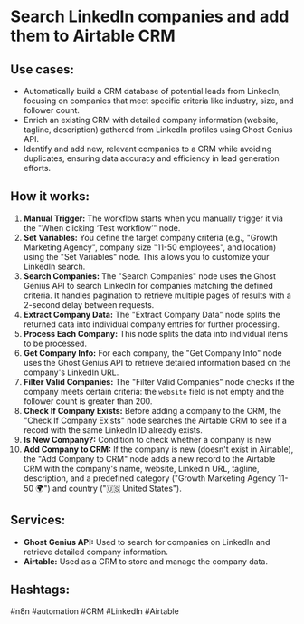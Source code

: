 # Search LinkedIn companies and add them to Airtable CRM

## Use cases:

- Automatically build a CRM database of potential leads from LinkedIn, focusing on companies that meet specific criteria like industry, size, and follower count.
- Enrich an existing CRM with detailed company information (website, tagline, description) gathered from LinkedIn profiles using Ghost Genius API.
- Identify and add new, relevant companies to a CRM while avoiding duplicates, ensuring data accuracy and efficiency in lead generation efforts.

## How it works:

1.  **Manual Trigger:** The workflow starts when you manually trigger it via the "When clicking ‘Test workflow’" node.
2.  **Set Variables:** You define the target company criteria (e.g., "Growth Marketing Agency", company size "11-50 employees", and location) using the "Set Variables" node. This allows you to customize your LinkedIn search.
3.  **Search Companies:** The "Search Companies" node uses the Ghost Genius API to search LinkedIn for companies matching the defined criteria.  It handles pagination to retrieve multiple pages of results with a 2-second delay between requests.
4.  **Extract Company Data:** The "Extract Company Data" node splits the returned data into individual company entries for further processing.
5.  **Process Each Company:** This node splits the data into individual items to be processed.
6.  **Get Company Info:**  For each company, the "Get Company Info" node uses the Ghost Genius API to retrieve detailed information based on the company's LinkedIn URL.
7.  **Filter Valid Companies:** The "Filter Valid Companies" node checks if the company meets certain criteria: the `website` field is not empty and the follower count is greater than 200.
8.  **Check If Company Exists:** Before adding a company to the CRM, the "Check If Company Exists" node searches the Airtable CRM to see if a record with the same LinkedIn ID already exists.
9.  **Is New Company?:** Condition to check whether a company is new
10. **Add Company to CRM:** If the company is new (doesn't exist in Airtable), the "Add Company to CRM" node adds a new record to the Airtable CRM with the company's name, website, LinkedIn URL, tagline, description, and a predefined category ("Growth Marketing Agency 11-50 🌍") and country ("🇺🇸 United States").

## Services:

-   **Ghost Genius API:** Used to search for companies on LinkedIn and retrieve detailed company information.
-   **Airtable:** Used as a CRM to store and manage the company data.

## Hashtags:

#n8n #automation #CRM #LinkedIn #Airtable
